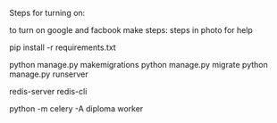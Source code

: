 Steps for turning on:

to turn on google and facbook make steps:
steps in photo for help

pip install -r requirements.txt

python manage.py makemigrations
python manage.py migrate
python manage.py runserver

redis-server
redis-cli

python -m celery -A diploma  worker
